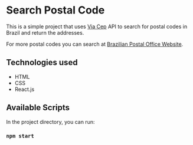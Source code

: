 # Search Postal Code

This is a simple project that uses [Via Cep](https://viacep.com.br/) API to search for postal codes in Brazil and return the addresses.

For more postal codes you can search at [Brazilian Postal Office Website](https://buscacepinter.correios.com.br/app/endereco/index.php).

## Technologies used
- HTML
- CSS
- React.js

## Available Scripts

In the project directory, you can run:

### `npm start`

